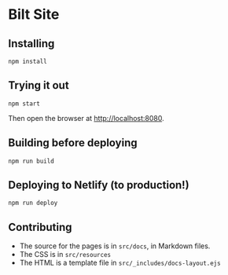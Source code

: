 # Bilt Site

## Installing

```shell
npm install
```

## Trying it out

```shell
npm start
```

Then open the browser at <http://localhost:8080>.

## Building before deploying

```shell
npm run build
```

## Deploying to Netlify (to production!)

```shell
npm run deploy
```

## Contributing

- The source for the pages is in `src/docs`, in Markdown files.
- The CSS is in `src/resources`
- The HTML is a template file in `src/_includes/docs-layout.ejs`
